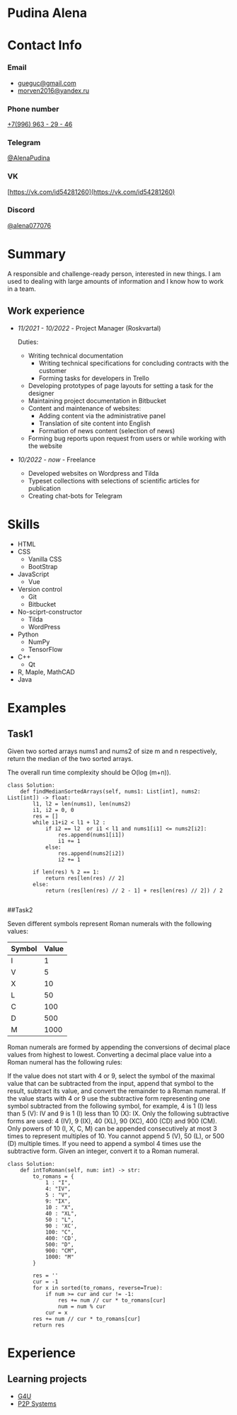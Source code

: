 # Pudina Alena
# Contact Info
### **Email** 
* [gueguc@gmail.com](mailto:gueguc@gmail.com) 
* [morven2016@yandex.ru](mailto:morven2016@yandex.ru)
  
### Phone number
[+7(996) 963 - 29 - 46](tel:+79969632946)
### Telegram
[@AlenaPudina](https://t.me/AlenaPudina)
### VK
[https://vk.com/id54281260](https://vk.com/id54281260)
### Discord
[@alena077076](https://discordapp.com/users/1178825408997752894/)

# Summary

A responsible and challenge-ready person, interested in new things. I am used to dealing with large amounts of information and I know how to work in a team.

## Work experience

* *11/2021 - 10/2022* - Project Manager (Roskvartal)

    Duties:
    - Writing technical documentation
      + Writing technical specifications for concluding contracts with the customer
      + Forming tasks for developers in Trello
    - Developing prototypes of page layouts for setting a task for the designer
    - Maintaining project documentation in Bitbucket
    - Content and maintenance of websites:
        + Adding content via the administrative panel
        + Translation of site content into English
        + Formation of news content (selection of news)
    - Forming bug reports upon request from users or while working with the website

* *10/2022 - now* - Freelance

    - Developed websites on Wordpress and Tilda
    - Typeset collections with selections of scientific articles for publication
    - Creating chat-bots for Telegram
 
# Skills
* HTML
* CSS 
    + Vanilla CSS
    + BootStrap
* JavaScript
    + Vue
* Version control
    + Git
    + Bitbucket
* No-sciprt-constructor
    + Tilda
    + WordPress
* Python
    + NumPy
    + TensorFlow
* C++
    + Qt
* R, Maple, MathCAD
* Java

# Examples
## Task1
Given two sorted arrays nums1 and nums2 of size m and n respectively, return the median of the two sorted arrays.

The overall run time complexity should be O(log (m+n)).

```
class Solution:
    def findMedianSortedArrays(self, nums1: List[int], nums2: List[int]) -> float:
        l1, l2 = len(nums1), len(nums2)
        i1, i2 = 0, 0
        res = []
        while i1+i2 < l1 + l2 :
            if i2 == l2  or i1 < l1 and nums1[i1] <= nums2[i2]:
                res.append(nums1[i1])
                i1 += 1
            else:
                res.append(nums2[i2])
                i2 += 1

        if len(res) % 2 == 1:
            return res[len(res) // 2]
        else:
            return (res[len(res) // 2 - 1] + res[len(res) // 2]) / 2
        
```

##Task2

Seven different symbols represent Roman numerals with the following values:

|Symbol|	Value|
|-|-|
|I|	1|
|V	|5|
|X|	10|
|L|	50|
|C|	100|
|D	|500|
|M	|1000|

Roman numerals are formed by appending the conversions of decimal place values from highest to lowest. Converting a decimal place value into a Roman numeral has the following rules:

If the value does not start with 4 or 9, select the symbol of the maximal value that can be subtracted from the input, append that symbol to the result, subtract its value, and convert the remainder to a Roman numeral.
If the value starts with 4 or 9 use the subtractive form representing one symbol subtracted from the following symbol, for example, 4 is 1 (I) less than 5 (V): IV and 9 is 1 (I) less than 10 (X): IX. Only the following subtractive forms are used: 4 (IV), 9 (IX), 40 (XL), 90 (XC), 400 (CD) and 900 (CM).
Only powers of 10 (I, X, C, M) can be appended consecutively at most 3 times to represent multiples of 10. You cannot append 5 (V), 50 (L), or 500 (D) multiple times. If you need to append a symbol 4 times use the subtractive form.
Given an integer, convert it to a Roman numeral.

```
class Solution:
    def intToRoman(self, num: int) -> str:
        to_romans = {
            1 : "I",
            4: "IV",
            5 : "V",
            9: "IX",
            10 : "X",
            40 : "XL",
            50 : "L",
            90 : 'XC',
            100: "C",
            400: 'CD',
            500: "D",
            900: "CM",
            1000: "M"
        }
        
        res = ''
        cur = -1
        for x in sorted(to_romans, reverse=True):
            if num >= cur and cur != -1:                     
                res += num // cur * to_romans[cur]
                num = num % cur            
            cur = x
        res += num // cur * to_romans[cur]
        return res

```

# Experience

## Learning projects

* [G4U](https://se.cs.petrsu.ru/wiki/G4U)
* [P2P Systems](https://se.cs.petrsu.ru/wiki/P2P_Systems)
      
